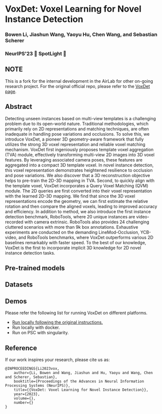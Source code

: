 
# VoxDet: Voxel Learning for Novel Instance Detection

### Bowen Li, Jiashun Wang, Yaoyu Hu, Chen Wang, and Sebastian Scherer

### NeurIPS'23 :star2: SpotLight :star2:

## NOTE

This is a fork for the internal development in the AirLab for other on-going research project. For the original official repo, please refer to the [VoxDet page][voxdet_ori_link].

[voxdet_ori_link]: https://github.com/Jaraxxus-Me/VoxDet

## Abstract

Detecting unseen instances based on multi-view templates is a challenging problem due to its open-world nature. Traditional methodologies, which primarily rely on $2 \mathrm{D}$ representations and matching techniques, are often inadequate in handling pose variations and occlusions. To solve this, we introduce VoxDet, a pioneer 3D geometry-aware framework that fully utilizes the strong 3D voxel representation and reliable voxel matching mechanism. VoxDet first ingeniously proposes template voxel aggregation (TVA) module, effectively transforming multi-view 2D images into 3D voxel features. By leveraging associated camera poses, these features are aggregated into a compact 3D template voxel. In novel instance detection, this voxel representation demonstrates heightened resilience to occlusion and pose variations. We also discover that a $3 \mathrm{D}$ reconstruction objective helps to pre-train the 2D-3D mapping in TVA. Second, to quickly align with the template voxel, VoxDet incorporates a Query Voxel Matching (QVM) module. The 2D queries are first converted into their voxel representation with the learned 2D-3D mapping. We find that since the 3D voxel representations encode the geometry, we can first estimate the relative rotation and then compare the aligned voxels, leading to improved accuracy and efficiency. In addition to method, we also introduce the first instance detection benchmark, RoboTools, where 20 unique instances are video-recorded with camera extrinsic. RoboTools also provides 24 challenging cluttered scenarios with more than $9 \mathrm{k}$ box annotations. Exhaustive experiments are conducted on the demanding LineMod-Occlusion, YCB-video, and RoboTools benchmarks, where VoxDet outperforms various 2D baselines remarkably with faster speed. To the best of our knowledge, VoxDet is the first to incorporate implicit 3D knowledge for 2D novel instance detection tasks.

## Pre-trained models

## Datasets

## Demos

Please refer the following list for running VoxDet on different platforms.

- [Run locally following the original instructions.](docs/demo_local_original/README.md)
- Run locally with docker.
- Run on PSC with singularity. 

## Reference
If our work inspires your research, please cite us as:

```
@INPROCEEDINGS{Li2023vox,       
	author={Li, Bowen and Wang, Jiashun and Hu, Yaoyu and Wang, Chen and Scherer, Sebastian},   
	booktitle={Proceedings of the Advances in Neural Information Processing Systems (NeurIPS)}, 
	title={{VoxDet: Voxel Learning for Novel Instance Detection}},
	year={2023},
	volume={},
	number={}
}
```

